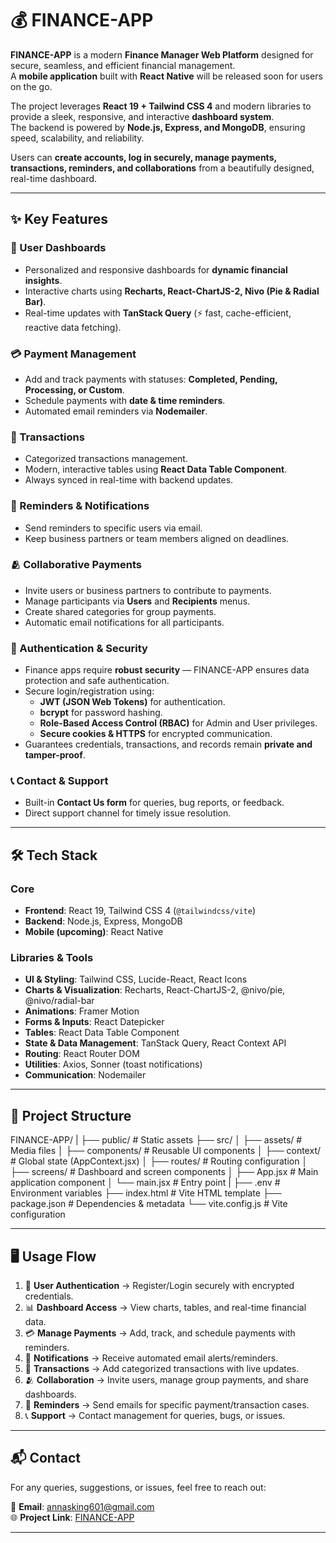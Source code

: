 # 💰 FINANCE-APP

**FINANCE-APP** is a modern **Finance Manager Web Platform** designed for secure, seamless, and efficient financial management.  
A **mobile application** built with **React Native** will be released soon for users on the go.  

The project leverages **React 19 + Tailwind CSS 4** and modern libraries to provide a sleek, responsive, and interactive **dashboard system**.  
The backend is powered by **Node.js, Express, and MongoDB**, ensuring speed, scalability, and reliability.  

Users can **create accounts, log in securely, manage payments, transactions, reminders, and collaborations** from a beautifully designed, real-time dashboard.  

---

## ✨ Key Features

### 👤 User Dashboards
- Personalized and responsive dashboards for **dynamic financial insights**.  
- Interactive charts using **Recharts, React-ChartJS-2, Nivo (Pie & Radial Bar)**.  
- Real-time updates with **TanStack Query** (⚡ fast, cache-efficient, reactive data fetching).

### 💳 Payment Management
- Add and track payments with statuses: **Completed, Pending, Processing, or Custom**.  
- Schedule payments with **date & time reminders**.  
- Automated email reminders via **Nodemailer**.  

### 💱 Transactions
- Categorized transactions management.  
- Modern, interactive tables using **React Data Table Component**.  
- Always synced in real-time with backend updates.

### 📧 Reminders & Notifications
- Send reminders to specific users via email.  
- Keep business partners or team members aligned on deadlines.

### 🫂 Collaborative Payments
- Invite users or business partners to contribute to payments.  
- Manage participants via **Users** and **Recipients** menus.  
- Create shared categories for group payments.  
- Automatic email notifications for all participants.

### 🔐 Authentication & Security
- Finance apps require **robust security** — FINANCE-APP ensures data protection and safe authentication.  
- Secure login/registration using:  
  - **JWT (JSON Web Tokens)** for authentication.  
  - **bcrypt** for password hashing.  
  - **Role-Based Access Control (RBAC)** for Admin and User privileges.  
  - **Secure cookies & HTTPS** for encrypted communication.  
- Guarantees credentials, transactions, and records remain **private and tamper-proof**.

### 📞 Contact & Support
- Built-in **Contact Us form** for queries, bug reports, or feedback.  
- Direct support channel for timely issue resolution.

---

## 🛠️ Tech Stack

### Core
- **Frontend**: React 19, Tailwind CSS 4 (`@tailwindcss/vite`)  
- **Backend**: Node.js, Express, MongoDB  
- **Mobile (upcoming)**: React Native  

### Libraries & Tools
- **UI & Styling**: Tailwind CSS, Lucide-React, React Icons  
- **Charts & Visualization**: Recharts, React-ChartJS-2, @nivo/pie, @nivo/radial-bar  
- **Animations**: Framer Motion  
- **Forms & Inputs**: React Datepicker  
- **Tables**: React Data Table Component  
- **State & Data Management**: TanStack Query, React Context API  
- **Routing**: React Router DOM  
- **Utilities**: Axios, Sonner (toast notifications)  
- **Communication**: Nodemailer  

---

## 📂 Project Structure

FINANCE-APP/
|
├── public/              # Static assets
├── src/
│   ├── assets/          # Media files
│   ├── components/      # Reusable UI components
│   ├── context/         # Global state (AppContext.jsx)
│   ├── routes/          # Routing configuration
│   ├── screens/         # Dashboard and screen components
│   ├── App.jsx          # Main application component
│   └── main.jsx         # Entry point
|
├── .env                 # Environment variables
├── index.html           # Vite HTML template
├── package.json         # Dependencies & metadata
└── vite.config.js       # Vite configuration

---

## 🖥️ Usage Flow

1. 🔑 **User Authentication** → Register/Login securely with encrypted credentials.  
2. 📊 **Dashboard Access** → View charts, tables, and real-time financial data.  
3. 💳 **Manage Payments** → Add, track, and schedule payments with reminders.  
4. 🔔 **Notifications** → Receive automated email alerts/reminders.  
5. 💱 **Transactions** → Add categorized transactions with live updates.  
6. 🫂 **Collaboration** → Invite users, manage group payments, and share dashboards.  
7. 📧 **Reminders** → Send emails for specific payment/transaction cases.  
8. 📞 **Support** → Contact management for queries, bugs, or issues.  

---

## 📬 Contact

For any queries, suggestions, or issues, feel free to reach out:  

📧 **Email**: annasking601@gmail.com  
🌐 **Project Link**: [FINANCE-APP](https://finance-manage-kappa.vercel.app/)

---